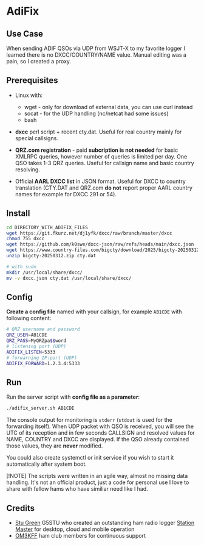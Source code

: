 # AdiFix

## Use Case

When sending ADIF QSOs via UDP from WSJT-X to my favorite logger I learned there is no DXCC/COUNTRY/NAME value. Manual editing was a pain, so I created a proxy.

## Prerequisites

* Linux with:
  * wget - only for download of external data, you can use curl instead
  * socat - for the UDP handling (nc/netcat had some issues)
  * bash

* **dxcc** perl script + recent cty.dat. Useful for real country mainly for special callsigns.

* **QRZ.com registration** - paid **subcription is not needed** for basic XMLRPC queries, however number of queries is limited per day. One QSO takes 1-3 QRZ queries. Useful for callsign name and basic country resolving.

* Official **AARL DXCC list** in JSON format. Useful for DXCC to country translation (CTY.DAT and QRZ.com **do not** report proper AARL country names for example for DXCC 291 or 54).

## Install

```bash
cd DIRECTORY_WITH_ADIFIX_FILES
wget https://git.fkurz.net/dj1yfk/dxcc/raw/branch/master/dxcc
chmod 755 dxcc
wget https://github.com/k0swe/dxcc-json/raw/refs/heads/main/dxcc.json
wget https://www.country-files.com/bigcty/download/2025/bigcty-20250312.zip # check for the latest ZIP file at https://www.country-files.com/category/big-cty/
unzip bigcty-20250312.zip cty.dat

# with sudo
mkdir /usr/local/share/dxcc/
mv -v dxcc.json cty.dat /usr/local/share/dxcc/
```

## Config

**Create a config file** named with your callsign, for example `AB1CDE` with following content:
```bash
# QRZ username and password
QRZ_USER=AB1CDE
QRZ_PASS=MyQRZpa$$word
# listening port (UDP)
ADIFIX_LISTEN=5333
# forwarning IP:port (UDP)
ADIFIX_FORWARD=1.2.3.4:5333
```

## Run

Run the server script with **config file as a parameter**:
```bash
./adifix_server.sh AB1CDE
```
The console output for monitoring is `stderr` (`stdout` is used for the forwarding itself). When UDP packet with QSO is received, you will see the UTC of its reception and in few seconds CALLSIGN and resolved values for NAME, COUNTRY and DXCC are displayed. If the QSO already contained those values, they are **never** modified.

You could also create systemctl or init service if you wish to start it automatically after system boot.

[!NOTE]
The scripts were written in an agile way, almost no missing data handling. It's not an official product, just a code for personal use I love to share with fellow hams who have similiar need like I had.

## Credits

* [Stu Green](https://www.youtube.com/@G5STU) G5STU who created an outstanding ham radio logger [Station Master](https://stationmasterpro.com/) for desktop, cloud and mobile operation
* [OM3KFF](https://om3kff.sk/) ham club members for continuous support
